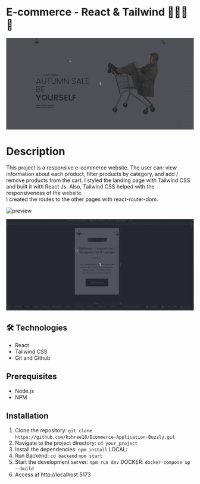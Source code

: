 # E-commerce - React & Tailwind 🛒👜🛒👜

![preview](./.github/preview_intro.gif)

# Description 

This project is a responsive e-commerce website. The user can: view information about each product, filter products by category, and add / remove products from the cart. 
I styled the landing page with Tailwind CSS and built it with React Js. Also, Tailwind CSS helped with the responsiveness of the website.   
I created the routes to the other pages with react-router-dom.



![preview](./.github/preview_products.gif)

![preview](./.github/preview_responsiveness.gif)



## 🛠️ Technologies 

- React 
- Tailwind CSS
- Git and Github

## Prerequisites

- Node.js
- NPM

## Installation

1. Clone the repository:  `git clone https://github.com/kshree18/Ecommerce-Application-Buzzly.git`
2. Navigate to the project directory: `cd your_project`
3. Install the dependencies: `npm install`
LOCAL:
4. Run Backend: `cd backend` `npm start`
5.  Start the development server: `npm run dev`
DOCKER:
`docker-compose up --build`
6. Access at http://localhost:5173
